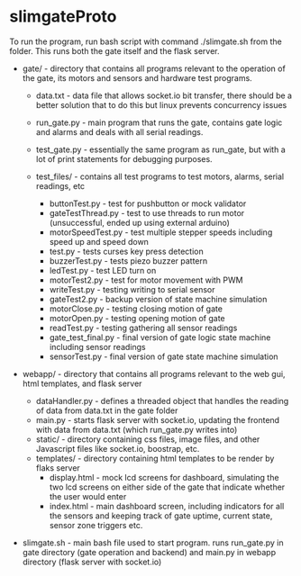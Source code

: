 # slimgateProto

To run the program, run bash script with command ./slimgate.sh from the folder. This runs both the gate itself and the flask server.

*  gate/ - directory that contains all programs relevant to the operation of the gate, its motors and sensors and hardware test programs.
	*  data.txt - data file that allows socket.io bit transfer, there should be a better solution that to do this but linux prevents concurrency issues
	*  run_gate.py - main program that runs the gate, contains gate logic and alarms and deals with all serial readings.

	*  test_gate.py - essentially the same program as run_gate, but with a lot of print statements for debugging purposes.

	*  test_files/ - contains all test programs to test motors, alarms, serial readings, etc
		*  buttonTest.py - test for pushbutton or mock validator
		*  gateTestThread.py - test to use threads to run motor (unsuccessful, ended up using external arduino)
		*  motorSpeedTest.py - test multiple stepper speeds including speed up and speed down
		*  test.py - tests curses key press detection
		*  buzzerTest.py - tests piezo buzzer pattern
		*  ledTest.py - test LED turn on
		*  motorTest2.py - test for motor movement with PWM
		*  writeTest.py - testing writing to serial sensor
		*  gateTest2.py - backup version of state machine simulation
		*  motorClose.py - testing closing motion of gate
		*  motorOpen.py - testing opening motion of gate
		*  readTest.py - testing gathering all sensor readings
		*  gate_test_final.py - final version of gate logic state machine including sensor readings
		*  sensorTest.py - final version of gate state machine simulation

*  webapp/ - directory that contains all programs relevant to the web gui, html templates, and flask server
	*  dataHandler.py - defines a threaded object that handles the reading of data from data.txt in the gate folder
	*  main.py - starts flask server with socket.io, updating the frontend with data from data.txt (which run_gate.py writes into)
	*  static/ - directory containing css files, image files, and other Javascript files like socket.io, boostrap, etc.
	*  templates/ - directory containing html templates to be render by flaks server
		*  display.html - mock lcd screens for dashboard, simulating the two lcd screens on either side of the gate that indicate whether the user would enter
		*  index.html - main dashboard screen, including indicators for all the sensors and keeping track of gate uptime, current state, sensor zone triggers etc.
*  slimgate.sh - main bash file used to start program.  runs run_gate.py in gate directory (gate operation and backend) and main.py in webapp directory (flask server with socket.io)
